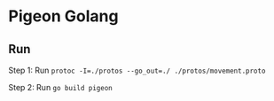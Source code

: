 # Pigeon Golang

## Run
Step 1: Run `protoc -I=./protos --go_out=./ ./protos/movement.proto`

Step 2: Run `go build pigeon`